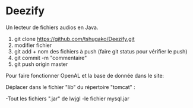 # Deezify
Un lecteur de fichiers audios en Java.

1) git clone https://github.com/tshugako/Deezify.git
2) modifier fichier 
3) git add + nom des fichiers à push (faire git status pour vérifier le push)
4) git commit -m  "commentaire"
5) git push origin master

Pour faire fonctionner OpenAL et la base de donnée dans le site:

Déplacer dans le fichier "lib" du répertoire "tomcat" :

-Tout les fichiers ".jar" de lwjgl 
-le fichier mysql.jar 
